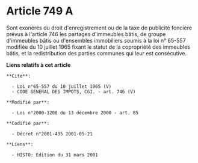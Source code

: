 # Article 749 A

Sont exonérés du droit d'enregistrement ou de la taxe de publicité foncière prévus à l'article 746 les partages d'immeubles
bâtis, de groupe d'immeubles bâtis ou d'ensembles immobiliers soumis à la loi n° 65-557 modifiée du 10 juillet 1965 fixant le
statut de la copropriété des immeubles bâtis, et la redistribution des parties communes qui leur est consécutive.

**Liens relatifs à cet article**

	**Cite**:

	  - Loi n°65-557 du 10 juillet 1965 (V)
	  - CODE GENERAL DES IMPOTS, CGI. - art. 746 (V)

	**Modifié par**:

	  - Loi n°2000-1208 du 13 décembre 2000 - art. 85

	**Codifié par**:

	  - Décret n°2001-435 2001-05-21

	**Liens**:

	  - HISTO: Edition du 31 mars 2001

